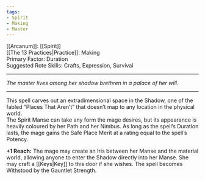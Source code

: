 ```yaml
---
tags:
- Spirit
- Making
- Master
---
```


[[Arcanum]]: [[Spirit]]\
[[The 13 Practices|Practice]]: Making\
Primary Factor: Duration\
Suggested Rote Skills: Crafts, Expression, Survival

---

_The master lives among her shadow brethren in a palace of her will._

---

This spell carves out an extradimensional space in the Shadow, one of the fabled “Places That Aren’t” that doesn’t map to any location in the physical world.\
The Spirit Manse can take any form the mage desires, but its appearance is heavily coloured by her Path and her Nimbus. As long as the spell’s Duration lasts, the mage gains the Safe Place Merit at a rating equal to the spell’s Potency.

**+1 Reach:** The mage may create an Iris between her Manse and the material world, allowing anyone to enter the Shadow directly into her Manse. She may craft a [[Keys|Key]] to this door if she wishes. The spell becomes Withstood by the Gauntlet Strength.